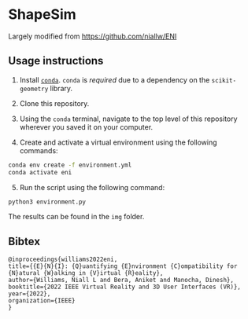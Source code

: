 # ShapeSim
Largely modified from https://github.com/niallw/ENI 

## Usage instructions

1) Install [`conda`](https://docs.conda.io/projects/conda/en/latest/user-guide/install/index.html). `conda` is *required* due to a dependency on the `scikit-geometry` library.

2) Clone this repository.

3) Using the `conda` terminal, navigate to the top level of this repository wherever you saved it on your computer.

4) Create and activate a virtual environment using the following commands:
```bash
conda env create -f environment.yml
conda activate eni
```

5) Run the script using the following command:
```bash
python3 environment.py
```

The results can be found in the `img` folder.

## Bibtex
```
@inproceedings{williams2022eni,
title={{E}{N}{I}: {Q}uantifying {E}nvironment {C}ompatibility for {N}atural {W}alking in {V}irtual {R}eality},
author={Williams, Niall L and Bera, Aniket and Manocha, Dinesh},
booktitle={2022 IEEE Virtual Reality and 3D User Interfaces (VR)},
year={2022},
organization={IEEE}
}
```
